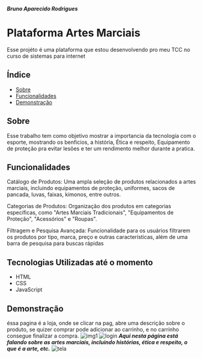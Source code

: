 ***Bruno Aparecido Rodrigues***

# Plataforma Artes Marciais
Esse projéto é uma plataforma que estou desenvolvendo pro meu TCC no curso de sistemas para internet


## Índice

- [Sobre](#sobre)
- [Funcionalidades](#funcionalidades)
- [Demonstração](#demonstração)


## Sobre
Esse trabalho tem como objetivo mostrar a importancia da tecnologia com o esporte, mostrando os benficios, a história, Ética e respeito, Equipamento de proteção pra evitar lesões e ter um rendimento melhor durante a pratica.


## Funcionalidades
Catálogo de Produtos: Uma ampla seleção de produtos relacionados a artes marciais, incluindo equipamentos de proteção, uniformes, sacos de pancada, luvas, faixas, kimonos, entre outros.

Categorias de Produtos: Organização dos produtos em categorias específicas, como "Artes Marciais Tradicionais", "Equipamentos de Proteção", "Acessórios" e "Roupas".

Filtragem e Pesquisa Avançada: Funcionalidade para os usuários filtrarem os produtos por tipo, marca, preço e outras características, além de uma barra de pesquisa para buscas rápidas

## Tecnologias Utilizadas até o momento

- HTML
- CSS
- JavaScript


## Demonstração
éssa pagina é a loja, onde se clicar na pag, abre uma descrição sobre o produto, se quizer comprar pode adicionar ao carrinho, e no carrinho consegue finalizar a compra.
![img1](https://github.com/brunoroddrigues/Plataforma-TCC-atualizada/assets/142831593/cc397cae-c141-4353-9e43-417b97915753)
![login](https://github.com/brunoroddrigues/Plataforma-TCC-atualizada/assets/142831593/1ce1860f-3269-4e24-b204-98e29d99bd6c)
***Aqui nesta página está falando sobre as artes marciais, incluindo histórias, ética e respeito, o que é a arte, etc.***
![tela](https://github.com/brunoroddrigues/Plataforma-TCC-atualizada/assets/142831593/f7944263-c67b-4d03-a181-450572a7f226)
